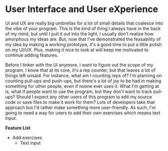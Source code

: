 # User Interface and User eXperience

UI and UX are really big umbrellas for a lot of small details that coalesce into the vibe of your program. This is the kind of thing I always have in the back of my mind, but until I pull it out into the light, I usually don't realize how amorphous my ideas are. But, now that I've demonstrated the feasability of my idea by making a working prototype, it's a good time to put a little polish on my UI/UX. Plus, making it nice to look at will keep me motivated to continue adding features.

Before I tinker with the UI anymore, I want to figure out the scope of my program. I know that at its core, it's a rep counter, but that leaves a lot of things left unsaid. For instance, what am I counting reps of? *I'm* planning on counting pull-ups and push-ups, but there's a lot of joy to be had in making something for other people, even if noone ever uses it. What I'm getting at is, what if people want to use the program, but they don't want to track pull-ups? Should I expect any other users of this program to edit my source code or save files to make it work for them? Lots of developers take that approach but I'd rather make something more user-friendly. As such, I'm going to need a way for users to add their own exercises which means text input.

**Feature List**
* Add exercises
  * Text input

  
